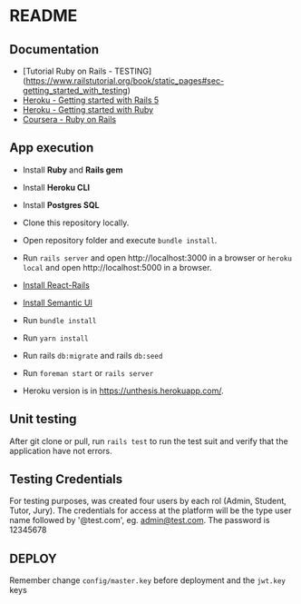 # README

## Documentation


* [Tutorial Ruby on Rails - TESTING] (https://www.railstutorial.org/book/static_pages#sec-getting_started_with_testing)
* [Heroku - Getting started with Rails 5](https://devcenter.heroku.com/articles/getting-started-with-rails5)
* [Heroku - Getting started with Ruby](https://devcenter.heroku.com/articles/getting-started-with-ruby)
* [Coursera - Ruby on Rails](https://www.coursera.org/specializations/ruby-on-rails)

## App execution

* Install **Ruby** and **Rails gem**
* Install **Heroku CLI**
* Install **Postgres SQL**
* Clone this repository locally.
* Open repository folder and execute `bundle install`.
* Run `rails server` and open http://localhost:3000 in a browser or `heroku local` and open http://localhost:5000 in a browser.
* [Install React-Rails](https://github.com/reactjs/react-rails)
* [Install Semantic UI](https://github.com/ashtonthomas/sample-rails-react-semantic-ui-app)
* Run `bundle install`
* Run `yarn install`

* Run rails `db:migrate` and rails `db:seed`
* Run `foreman start` or `rails server`

* Heroku version is in https://unthesis.herokuapp.com/.

## Unit testing

After git clone or pull, run `rails test` to run the test suit and verify that the application have not errors.

## Testing Credentials

For testing purposes, was created four users by each rol (Admin, Student, Tutor, Jury). The credentials for access at the platform will be the type user name followed by '@test.com', eg. admin@test.com. The password is 12345678

## DEPLOY

Remember change `config/master.key` before deployment and the `jwt.key` keys
